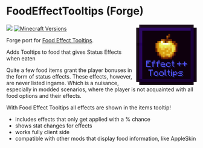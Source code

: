 # FoodEffectTooltips (Forge)

<img align="right" width="160" src="src/main/resources/icon.png">

[![](http://cf.way2muchnoise.eu/full_701644_downloads.svg)](https://www.curseforge.com/minecraft/mc-mods/food-effect-tooltips-forge)
[![Minecraft Versions](https://cf.way2muchnoise.eu/versions/701644.svg)](https://www.curseforge.com/minecraft/mc-mods/food-effect-tooltips-forge)

Forge port for [Food Effect Tooltips](https://github.com/DaFuqs/FoodEffectTooltips).

Adds Tooltips to food that gives Status Effects when eaten

Quite a few food items grant the player bonuses in the form of status effects. These effects, however, are never listed ingame. Which is a nuisance, especially in modded scenarios, where the player is not acquainted with all food options and their effects.

With Food Effect Tooltips all effects are shown in the items tooltip!
- includes effects that only get applied with a % chance
- shows stat changes for effects
- works fully client side
- compatible with other mods that display food information, like AppleSkin
